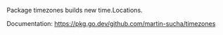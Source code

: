 Package timezones builds new time.Locations.

Documentation: https://pkg.go.dev/github.com/martin-sucha/timezones